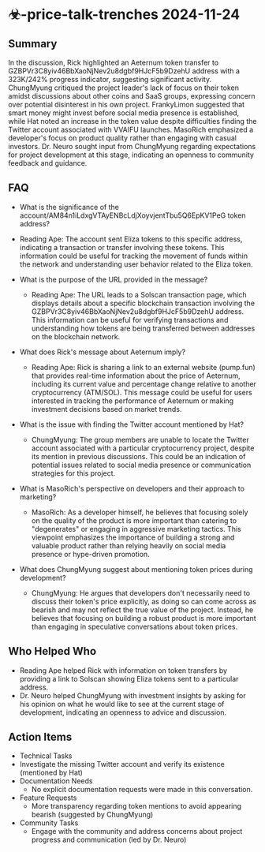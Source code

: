 # ☣-price-talk-trenches 2024-11-24

## Summary

In the discussion, Rick highlighted an Aeternum token transfer to GZBPVr3C8yiv46BbXaoNjNev2u8dgbf9HJcF5b9DzehU address with a 323K/242% progress indicator, suggesting significant activity. ChungMyung critiqued the project leader's lack of focus on their token amidst discussions about other coins and SaaS groups, expressing concern over potential disinterest in his own project. FrankyLimon suggested that smart money might invest before social media presence is established, while Hat noted an increase in the token value despite difficulties finding the Twitter account associated with VVAIFU launches. MasoRich emphasized a developer's focus on product quality rather than engaging with casual investors. Dr. Neuro sought input from ChungMyung regarding expectations for project development at this stage, indicating an openness to community feedback and guidance.

## FAQ

- What is the significance of the account/AM84n1iLdxgVTAyENBcLdjXoyvjentTbu5Q6EpKV1PeG token address?
- Reading Ape: The account sent Eliza tokens to this specific address, indicating a transaction or transfer involving these tokens. This information could be useful for tracking the movement of funds within the network and understanding user behavior related to the Eliza token.

- What is the purpose of the URL provided in the message?

    - Reading Ape: The URL leads to a Solscan transaction page, which displays details about a specific blockchain transaction involving the GZBPVr3C8yiv46BbXaoNjNev2u8dgbf9HJcF5b9DzehU address. This information can be useful for verifying transactions and understanding how tokens are being transferred between addresses on the blockchain network.

- What does Rick's message about Aeternum imply?

    - Reading Ape: Rick is sharing a link to an external website (pump.fun) that provides real-time information about the price of Aeternum, including its current value and percentage change relative to another cryptocurrency (ATM/SOL). This message could be useful for users interested in tracking the performance of Aeternum or making investment decisions based on market trends.

- What is the issue with finding the Twitter account mentioned by Hat?

    - ChungMyung: The group members are unable to locate the Twitter account associated with a particular cryptocurrency project, despite its mention in previous discussions. This could be an indication of potential issues related to social media presence or communication strategies for this project.

- What is MasoRich's perspective on developers and their approach to marketing?

    - MasoRich: As a developer himself, he believes that focusing solely on the quality of the product is more important than catering to "degenerates" or engaging in aggressive marketing tactics. This viewpoint emphasizes the importance of building a strong and valuable product rather than relying heavily on social media presence or hype-driven promotion.

- What does ChungMyung suggest about mentioning token prices during development?
    - ChungMyung: He argues that developers don't necessarily need to discuss their token's price explicitly, as doing so can come across as bearish and may not reflect the true value of the project. Instead, he believes that focusing on building a robust product is more important than engaging in speculative conversations about token prices.

## Who Helped Who

- Reading Ape helped Rick with information on token transfers by providing a link to Solscan showing Eliza tokens sent to a particular address.
- Dr. Neuro helped ChungMyung with investment insights by asking for his opinion on what he would like to see at the current stage of development, indicating an openness to advice and discussion.

## Action Items

- Technical Tasks
- Investigate the missing Twitter account and verify its existence (mentioned by Hat)
- Documentation Needs
    - No explicit documentation requests were made in this conversation.
- Feature Requests
    - More transparency regarding token mentions to avoid appearing bearish (suggested by ChungMyung)
- Community Tasks
    - Engage with the community and address concerns about project progress and communication (led by Dr. Neuro)
